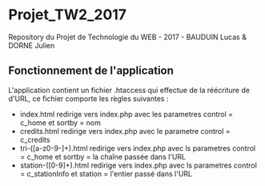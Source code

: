 # Projet_TW2_2017
Repository du Projet de Technologie du WEB - 2017 - BAUDUIN Lucas &amp; DORNE Julien

Fonctionnement de l'application
-------------------------------

L'application contient un fichier .htaccess qui effectue de la réécriture de d'URL, ce fichier comporte les règles suivantes :
- index.html redirige vers index.php avec les parametres control = c_home et sortby = nom
- credits.html redirige vers index.php avec le parametre control = c_credits
- tri-([a-z0-9\-]+).html redirige vers index.php avec ls parametres control = c_home et sortby = la chaîne passée dans l'URL
- station-([0-9]+).html redirige vers index.php avec ls parametres control = c_stationInfo et station = l'entier passé dans l'URL
